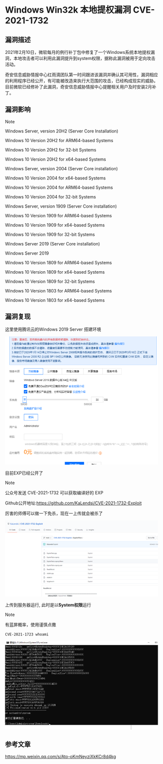 # Windows Win32k 本地提权漏洞 CVE-2021-1732

## 漏洞描述

2021年2月10日，微软每月的例行补丁包中修复了一个Windows系统本地提权漏洞，本地攻击者可以利用此漏洞提升到system权限，据称此漏洞被用于定向攻击活动。

奇安信息威胁情报中心红雨滴团队第一时间跟进该漏洞并确认其可用性，漏洞相应的利用程序已经公开，有可能被改造来执行大范围的攻击，已经构成现实的威胁。目前微软已经修补了此漏洞，奇安信息威胁情报中心提醒相关用户及时安装2月补丁。

## 漏洞影响

> [!NOTE]
>
> Windows Server, version 20H2 (Server Core Installation) 
>
> Windows 10 Version 20H2 for ARM64-based Systems 
>
> Windows 10 Version 20H2 for 32-bit Systems 
>
> Windows 10 Version 20H2 for x64-based Systems 
>
> Windows Server, version 2004 (Server Core installation) 
>
> Windows 10 Version 2004 for x64-based Systems 
>
> Windows 10 Version 2004 for ARM64-based Systems 
>
> Windows 10 Version 2004 for 32-bit Systems 
>
> Windows Server, version 1909 (Server Core installation) 
>
> Windows 10 Version 1909 for ARM64-based Systems 
>
> Windows 10 Version 1909 for x64-based Systems 
>
> Windows 10 Version 1909 for 32-bit Systems 
>
> Windows Server 2019 (Server Core installation) 
>
> Windows Server 2019 
>
> Windows 10 Version 1809 for ARM64-based Systems 
>
> Windows 10 Version 1809 for x64-based Systems 
>
> Windows 10 Version 1809 for 32-bit Systems 
>
> Windows 10 Version 1803 for ARM64-based Systems 
>
> Windows 10 Version 1803 for x64-based Systems

## 漏洞复现

这里使用腾讯云的Windows 2019 Server 搭建环境

![](image/windows-36.png)

目前EXP已经公开了

> [!NOTE]
>
> 公众号发送 CVE-2021-1732 可以获取编译好的 EXP
>
> Github公开地址:https://github.com/KaLendsi/CVE-2021-1732-Exploit
>
> 厉害的师傅可以做一下免杀，现在一上传就会被杀了

![](image/windows-37.png)

上传到服务器运行, 此时是以**System权限**运行

> [!NOTE]
>
> 有蓝屏概率，使用谨慎点撒

```
CVE-2021-1723 whoami
```

![](image/windows-38.png)

## 参考文章

https://mp.weixin.qq.com/s/Ato-oKmNeyziXkKCr8d4kg